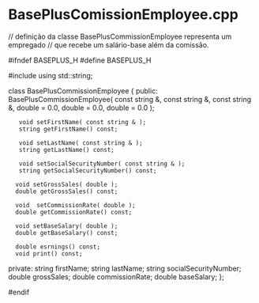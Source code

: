# BasePlusComissionEmployee.cpp

// definição da classe BasePlusCommissionEmployee representa um empregado 
// que recebe um salário-base além da comissão.

#ifndef BASEPLUS_H
#define BASEPLUS_H

#include <string> 
using std::string;

class BasePlusCommissionEmployee
{
public:
       BasePlusCommissionEmployee( const string &, const string &, 
       const string &, double = 0.0, double = 0.0, double = 0.0 );
       
       void setFirstName( const string & );
       string getFirstName() const; 
       
       void setLastName( const string & ); 
       string getLastName() const; 
       
       void setSocialSecurityNumber( const string & ); 
       string getSocialSecurityNumber() const; 
       
      void setGrossSales( double ); 
      double getGrossSales() const; 
      
      void  setCommissionRate( double ); 
      double getCommissionRate() const; 
      
      void setBaseSalary( double ); 
      double getBaseSalary() const; 
      
      double esrnings() const; 
      void print() const; 
private:
        string firstName;
        string lastName;
        string socialSecurityNumber;
        double grossSales; 
        double commissionRate; 
        double baseSalary;
}; 

#endif 
      
       
       
        
